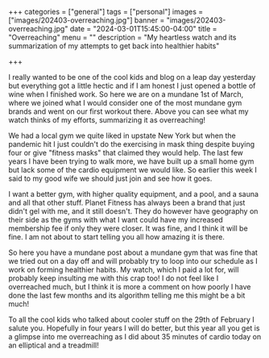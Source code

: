 +++
categories = ["general"]
tags = ["personal"]
images = ["images/202403-overreaching.jpg"]
banner = "images/202403-overreaching.jpg"
date = "2024-03-01T15:45:00-04:00"
title = "Overreaching"
menu = ""
description = "My heartless watch and its summarization of my attempts to get back into healthier habits"

+++

I really wanted to be one of the cool kids and blog on a leap day yesterday but everything got a little hectic and if I am honest I just opened a bottle of wine when I finished work. So here we are on a mundane 1st of March, where we joined what I would consider one of the most mundane gym brands and went on our first workout there. Above you can see what my watch thinks of my efforts, summarizing it as overreaching!

We had a local gym we quite liked in upstate New York but when the pandemic hit I just couldn't do the exercising in mask thing despite buying four or give "fitness masks" that claimed they would help. The last few years I have been trying to walk more, we have built up a small home gym but lack some of the cardio equipment we would like. So earlier this week I said to my good wife we should just join and see how it goes.

I want a better gym, with higher quality equipment, and a pool, and a sauna and all that other stuff. Planet Fitness has always been a brand that just didn't gel with me, and it still doesn't. They do however have geography on their side as the gyms with what I want could have my increased membership fee if only they were closer. It was fine, and I think it will be fine. I am not about to start telling you all how amazing it is there.

So here you have a mundane post about a mundane gym that was fine that we tried out on a day off and will probably try to loop into our schedule as I work on forming healthier habits. My watch, which I paid a lot for, will probably keep insulting me with this crap too! I do not feel like I overreached much, but I think it is more a comment on how poorly I have done the last few months and its algorithm telling me this might be a bit much!

To all the cool kids who talked about cooler stuff on the 29th of February I salute you. Hopefully in four years I will do better, but this year all you get is a glimpse into me overreaching as I did about 35 minutes of cardio today on an elliptical and a treadmill!
